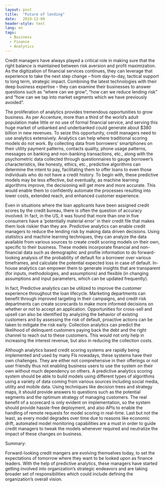 ```yaml
---
layout: post
title:  "Future of lending"
date:   2019-12-09
header-style: text
lang: en
tags:
  - Business
  - Finance
  - Analytics
---
```

Credit managers have always played a critical role in making sure that the right balance is maintained between risk aversion and profit maximization. As the digitization of financial services continues, they can leverage that experience to take the next step change – from day-to-day, tactical support to long term, strategic impact. Combining the latest technologies with their deep business expertise – they can examine their businesses to answer questions such as “where can we grow”, “how can we reduce lending risk” and “how can we tap into market segments which we have previously avoided”.

The proliferation of analytics provides tremendous opportunities to grow business. As per Accenture, more than a third of the world’s adult population make little or no use of formal financial service, and serving this huge market of unbanked and underbanked could generate about $380 billion in new revenues. To seize this opportunity, credit managers need to use analytics extensively. Analytics can help where traditional scoring models do not work. By collecting data from borrowers’ smartphones on their utility payment patterns, contacts quality, phone usage patterns, messages on banking and non-banking transactions, etc., along with the psychometric data collected through questionnaires to gauge borrower’s characteristics, like honesty, ethics, etc., predictive algorithms can determine the intent to pay, facilitating them to offer loans to even those individuals who do not have a credit history. To begin with, these predictive models may be less effective, but eventually, as machine learning algorithms improve, the decisioning will get more and more accurate. This would enable them to confidently automate the processes resulting into lower costs, extended reach, and enhanced customer experience.

Even in situations where the loan applicants have been assigned credit scores by the credit bureau, there is often the question of accuracy involved. In fact, in the US, it was found that more than one in five consumers have a ‘potentially material error’ in their credit file that makes them look riskier than they are. Predictive analytics can enable credit managers to reduce the lending risk by making data driven decisions. Using statistics and machine learning techniques, they can analyze the data available from various sources to create credit scoring models on their own, specific to their business. These models incorporate financial and non-financial data such as demographic and profile information to do forward-looking analysis of the probability of default for a borrower over various timeframes, and calculate the potential expected loss in case of default. In-house analytics can empower them to generate insights that are transparent (for inputs, methodologies, and assumptions) and flexible (in changing assumptions and input parameters, which can be updated frequently).

In fact, Predictive analytics can be utilized to improve the customer experience throughout the loan lifecycle. Marketing departments can benefit through improved targeting in their campaigns, and credit risk departments can create scorecards to make more informed decisions on whether or not to accept an application. Opportunities for cross-sell and upsell can also be identified by analyzing the behavior of existing customers and by assessing the risk of default, proactive actions can be taken to mitigate the risk early. Collection analytics can predict the likelihood of delinquent customers paying back the debt and the right channel to reach out to these customers. This would not only help in increasing the interest revenue, but also in reducing the collection costs.

Although analytics based credit scoring systems are rapidly being implemented and used by many FIs nowadays, these systems have their own challenges. They are either not comprehensive in their offerings or not user friendly thus not enabling business users to use the system on their own without much dependency on others. A predictive analytics scoring system should be able to build models using different types of algorithms using a variety of data coming from various sources including social media, utility and mobile data. Using techniques like decision trees and strategy maps, it should provide answers to questions such as the potential segments and the optimum strategy of managing customers. The real benefit of a scorecard is only evident on implementation, so the system should provide hassle-free deployment, and also APIs to enable the handling of remote requests for model scoring in real-time. Last but not the least, as every model degrades over time due to reasons like economic drift, automated model monitoring capabilities are a must in order to guide credit managers to tweak the models whenever required and neutralize the impact of these changes on business.

Summary:

Forward-looking credit mangers are evolving themselves today, to set the expectations of tomorrow where they want to be looked upon as finance leaders. With the help of predictive analytics, these managers have started getting involved into organization’s strategic endeavors and are taking broader set of responsibilities which could include defining the organization’s overall vision.
